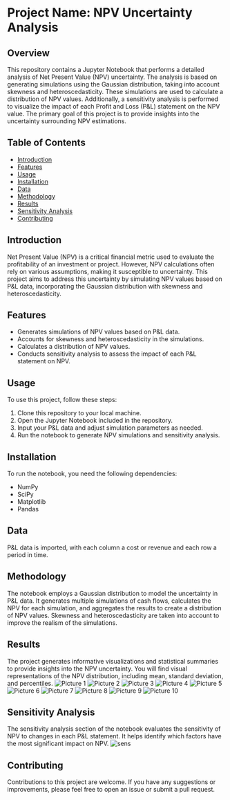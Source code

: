 # Project Name: NPV Uncertainty Analysis

## Overview

This repository contains a Jupyter Notebook that performs a detailed analysis of Net Present Value (NPV) uncertainty. The analysis is based on generating simulations using the Gaussian distribution, taking into account skewness and heteroscedasticity. These simulations are used to calculate a distribution of NPV values. Additionally, a sensitivity analysis is performed to visualize the impact of each Profit and Loss (P&L) statement on the NPV value. The primary goal of this project is to provide insights into the uncertainty surrounding NPV estimations.

## Table of Contents

- [Introduction](#introduction)
- [Features](#features)
- [Usage](#usage)
- [Installation](#installation)
- [Data](#data)
- [Methodology](#methodology)
- [Results](#results)
- [Sensitivity Analysis](#sensitivity-analysis)
- [Contributing](#contributing)

## Introduction

Net Present Value (NPV) is a critical financial metric used to evaluate the profitability of an investment or project. However, NPV calculations often rely on various assumptions, making it susceptible to uncertainty. This project aims to address this uncertainty by simulating NPV values based on P&L data, incorporating the Gaussian distribution with skewness and heteroscedasticity.

## Features

- Generates simulations of NPV values based on P&L data.
- Accounts for skewness and heteroscedasticity in the simulations.
- Calculates a distribution of NPV values.
- Conducts sensitivity analysis to assess the impact of each P&L statement on NPV.

## Usage

To use this project, follow these steps:

1. Clone this repository to your local machine.
2. Open the Jupyter Notebook included in the repository.
3. Input your P&L data and adjust simulation parameters as needed.
4. Run the notebook to generate NPV simulations and sensitivity analysis.

## Installation

To run the notebook, you need the following dependencies:

- NumPy
- SciPy
- Matplotlib
- Pandas

## Data

P&L data is imported, with each column a cost or revenue and each row a period in time.

## Methodology

The notebook employs a Gaussian distribution to model the uncertainty in P&L data. It generates multiple simulations of cash flows, calculates the NPV for each simulation, and aggregates the results to create a distribution of NPV values. Skewness and heteroscedasticity are taken into account to improve the realism of the simulations.

## Results

The project generates informative visualizations and statistical summaries to provide insights into the NPV uncertainty. You will find visual representations of the NPV distribution, including mean, standard deviation, and percentiles.
![Picture 1](https://github.com/ThomasTruyts/NPV_simulation_visualization/assets/104683599/8818f708-7d72-483b-90d7-87e99eec0d18)
![Picture 2](https://github.com/ThomasTruyts/NPV_simulation_visualization/assets/104683599/b8e81c3f-1c5f-4c45-bb3c-f12fcd63396c)
![Picture 3](https://github.com/ThomasTruyts/NPV_simulation_visualization/assets/104683599/c98c0003-77e2-4816-9e3b-a72af867cd4e)
![Picture 4](https://github.com/ThomasTruyts/NPV_simulation_visualization/assets/104683599/f7d8d6cc-2707-4b83-8198-7bf192c2bbb9)
![Picture 5](https://github.com/ThomasTruyts/NPV_simulation_visualization/assets/104683599/499b6d67-c016-4496-a582-81ed7bf9cf9d)
![Picture 6](https://github.com/ThomasTruyts/NPV_simulation_visualization/assets/104683599/9e375141-0bff-416c-a295-bd0bafe52bd5)
![Picture 7](https://github.com/ThomasTruyts/NPV_simulation_visualization/assets/104683599/bfc1c099-b126-45a0-9793-cccc91c22430)
![Picture 8](https://github.com/ThomasTruyts/NPV_simulation_visualization/assets/104683599/0be92354-a0f2-45a6-a707-e73582d30ec8)
![Picture 9](https://github.com/ThomasTruyts/NPV_simulation_visualization/assets/104683599/bbf10bc3-a3e1-4adb-b6d6-4d9822bd6091)
![Picture 10](https://github.com/ThomasTruyts/NPV_simulation_visualization/assets/104683599/67aefa8f-add6-4c09-9563-20781adb85aa)

## Sensitivity Analysis

The sensitivity analysis section of the notebook evaluates the sensitivity of NPV to changes in each P&L statement. It helps identify which factors have the most significant impact on NPV.
![sens](https://github.com/ThomasTruyts/NPV_simulation_visualization/assets/104683599/7d9db5e9-4297-4d26-ba5b-23688d7ec043)

## Contributing

Contributions to this project are welcome. If you have any suggestions or improvements, please feel free to open an issue or submit a pull request.
